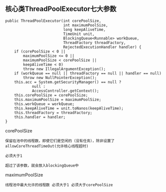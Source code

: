 核心类ThreadPoolExecutor七大参数
---

    public ThreadPoolExecutor(int corePoolSize,
                              int maximumPoolSize,
                              long keepAliveTime,
                              TimeUnit unit,
                              BlockingQueue<Runnable> workQueue,
                              ThreadFactory threadFactory,
                              RejectedExecutionHandler handler) {
        if (corePoolSize < 0 ||
            maximumPoolSize <= 0 ||
            maximumPoolSize < corePoolSize ||
            keepAliveTime < 0)
            throw new IllegalArgumentException();
        if (workQueue == null || threadFactory == null || handler == null)
            throw new NullPointerException();
        this.acc = System.getSecurityManager() == null ?
                null :
                AccessController.getContext();
        this.corePoolSize = corePoolSize;
        this.maximumPoolSize = maximumPoolSize;
        this.workQueue = workQueue;
        this.keepAliveTime = unit.toNanos(keepAliveTime);
        this.threadFactory = threadFactory;
        this.handler = handler;
    }

corePoolSize

    保留在池中的线程数，即使它们是空闲的（没有任务），除非设置了allowCoreThreadTimeOut(允许核心线程超时)

    必须大于1 

    超过了该参数，就会放入blockingQueue中

maximumPoolSize

    线程池中最大允许的线程数 必须大于1 必须大于corePoolSize